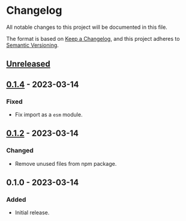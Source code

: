 # Changelog

All notable changes to this project will be documented in this file.

The format is based on [Keep a Changelog](https://keepachangelog.com/en/1.0.0/),
and this project adheres to [Semantic Versioning](https://semver.org/spec/v2.0.0.html).

## [Unreleased]

## [0.1.4] - 2023-03-14

### Fixed

- Fix import as a `esm` module.

## [0.1.2] - 2023-03-14

### Changed

- Remove unused files from npm package.

## 0.1.0 - 2023-03-14

### Added

- Initial release.

[unreleased]: https://github.com/flxbe/xdatenfelder-xml/compare/v0.1.4...HEAD
[0.1.4]: https://github.com/flxbe/xdatenfelder-xml/compare/v0.1.2...v0.1.4
[0.1.2]: https://github.com/flxbe/xdatenfelder-xml/compare/v0.1.0...v0.1.2
